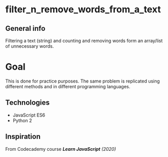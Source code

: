 # filter_n_remove_words_from_a_text


## General info
Filtering a text (string) and counting and removing words form an array/list of unnecessary words.

# Goal
This is done for practice purposes.  The same problem is replicated using different methods and in different programming languages.


## Technologies
* JavaScript ES6
* Python 2 


## Inspiration 
From Codecademy course ***Learn JavaScript*** _(2020)_
